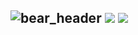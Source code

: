 ![bear_header](https://github.com/seohui242/seohui242/assets/117262212/d18c9457-263c-4fa9-bd94-4aa146f1f0e3)
<a href="https://www.instagram.com/242_seohui/" target="_blank"><img src="https://img.shields.io/badge/Instagram-F55281?style=flat&logo=instagram&logoColor=white"/></a>
<a href="https://www.notion.so/SEOHUI-s-NOTION-218a96ecae67499c89d8b0af67505ab7" target="_blank"><img src="https://img.shields.io/badge/Notion-555555?style=flat&logo=notion&logoColor=white"/></a>
---
<!--
**seohui242/seohui242** is a ✨ _special_ ✨ repository because its `README.md` (this file) appears on your GitHub profile.

Here are some ideas to get you started:

- 🔭 I’m currently working on ...
- 🌱 I’m currently learning ...
- 👯 I’m looking to collaborate on ...
- 🤔 I’m looking for help with ...
- 💬 Ask me about ...
- 📫 How to reach me: ...
- 😄 Pronouns: ...
- ⚡ Fun fact: ...
-->
